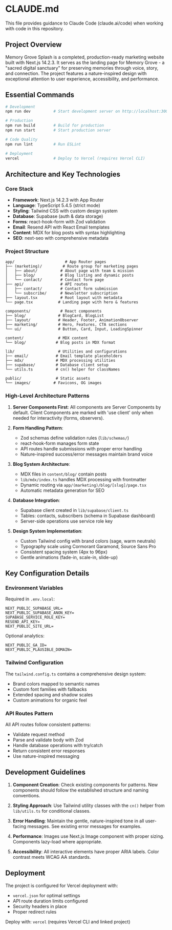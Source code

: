 # CLAUDE.md

This file provides guidance to Claude Code (claude.ai/code) when working with code in this repository.

## Project Overview

Memory Grove Splash is a completed, production-ready marketing website built with Next.js 14.2.3. It serves as the landing page for Memory Grove - a "sacred digital sanctuary" for preserving memories through voice, story, and connection. The project features a nature-inspired design with exceptional attention to user experience, accessibility, and performance.

## Essential Commands

```bash
# Development
npm run dev          # Start development server on http://localhost:3000

# Production
npm run build        # Build for production
npm run start        # Start production server

# Code Quality
npm run lint         # Run ESLint

# Deployment
vercel               # Deploy to Vercel (requires Vercel CLI)
```

## Architecture and Key Technologies

### Core Stack
- **Framework**: Next.js 14.2.3 with App Router
- **Language**: TypeScript 5.4.5 (strict mode)
- **Styling**: Tailwind CSS with custom design system
- **Database**: Supabase (auth & data storage)
- **Forms**: react-hook-form with Zod validation
- **Email**: Resend API with React Email templates
- **Content**: MDX for blog posts with syntax highlighting
- **SEO**: next-seo with comprehensive metadata

### Project Structure
```
app/                      # App Router pages
├── (marketing)/         # Route group for marketing pages
│   ├── about/          # About page with team & mission
│   ├── blog/           # Blog listing and dynamic posts
│   └── contact/        # Contact form page
├── api/                # API routes
│   ├── contact/        # Contact form submission
│   └── subscribe/      # Newsletter subscription
├── layout.tsx          # Root layout with metadata
└── page.tsx           # Landing page with hero & features

components/             # React components
├── blog/              # BlogCard, BlogList
├── layout/            # Header, Footer, AnimationObserver
├── marketing/         # Hero, Features, CTA sections
└── ui/                # Button, Card, Input, LoadingSpinner

content/               # MDX content
└── blog/             # Blog posts in MDX format

lib/                   # Utilities and configurations
├── email/            # Email template placeholders
├── mdx/              # MDX processing utilities
├── supabase/         # Database client setup
└── utils.ts          # cn() helper for classNames

public/               # Static assets
└── images/          # Favicons, OG images
```

### High-Level Architecture Patterns

1. **Server Components First**: All components are Server Components by default. Client Components are marked with 'use client' only when needed for interactivity (forms, observers).

2. **Form Handling Pattern**: 
   - Zod schemas define validation rules (`lib/schemas/`)
   - react-hook-form manages form state
   - API routes handle submissions with proper error handling
   - Nature-inspired success/error messages maintain brand voice

3. **Blog System Architecture**:
   - MDX files in `content/blog/` contain posts
   - `lib/mdx/index.ts` handles MDX processing with frontmatter
   - Dynamic routing via `app/(marketing)/blog/[slug]/page.tsx`
   - Automatic metadata generation for SEO

4. **Database Integration**:
   - Supabase client created in `lib/supabase/client.ts`
   - Tables: contacts, subscribers (schema in Supabase dashboard)
   - Server-side operations use service role key

5. **Design System Implementation**:
   - Custom Tailwind config with brand colors (sage, warm neutrals)
   - Typography scale using Cormorant Garamond, Source Sans Pro
   - Consistent spacing system (4px to 96px)
   - Gentle animations (fade-in, scale-in, slide-up)

## Key Configuration Details

### Environment Variables
Required in `.env.local`:
```
NEXT_PUBLIC_SUPABASE_URL=
NEXT_PUBLIC_SUPABASE_ANON_KEY=
SUPABASE_SERVICE_ROLE_KEY=
RESEND_API_KEY=
NEXT_PUBLIC_SITE_URL=
```

Optional analytics:
```
NEXT_PUBLIC_GA_ID=
NEXT_PUBLIC_PLAUSIBLE_DOMAIN=
```

### Tailwind Configuration
The `tailwind.config.ts` contains a comprehensive design system:
- Brand colors mapped to semantic names
- Custom font families with fallbacks
- Extended spacing and shadow scales
- Custom animations for organic feel

### API Routes Pattern
All API routes follow consistent patterns:
- Validate request method
- Parse and validate body with Zod
- Handle database operations with try/catch
- Return consistent error responses
- Use nature-inspired messaging

## Development Guidelines

1. **Component Creation**: Check existing components for patterns. New components should follow the established structure and naming conventions.

2. **Styling Approach**: Use Tailwind utility classes with the `cn()` helper from `lib/utils.ts` for conditional classes.

3. **Error Handling**: Maintain the gentle, nature-inspired tone in all user-facing messages. See existing error messages for examples.

4. **Performance**: Images use Next.js Image component with proper sizing. Components lazy-load where appropriate.

5. **Accessibility**: All interactive elements have proper ARIA labels. Color contrast meets WCAG AA standards.

## Deployment

The project is configured for Vercel deployment with:
- `vercel.json` for optimal settings
- API route duration limits configured
- Security headers in place
- Proper redirect rules

Deploy with: `vercel` (requires Vercel CLI and linked project)